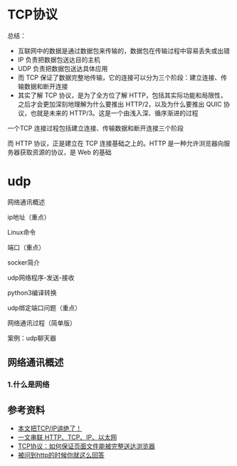 # TCP协议









总结：

- 互联网中的数据是通过数据包来传输的，数据包在传输过程中容易丢失或出错
- IP 负责把数据包送达目的主机
- UDP 负责把数据包送达具体应用
- 而 TCP 保证了数据完整地传输，它的连接可以分为三个阶段：建立连接、传输数据和断开连接
- 其实了解 TCP 协议，是为了全方位了解 HTTP，包括其实际功能和局限性，之后才会更加深刻地理解为什么要推出 HTTP/2，以及为什么要推出 QUIC 协议，也就是未来的 HTTP/3。这是一个由浅入深、循序渐进的过程



一个TCP 连接过程包括建立连接、传输数据和断开连接三个阶段

而 HTTP 协议，正是建立在 TCP 连接基础之上的。HTTP 是一种允许浏览器向服务器获取资源的协议，是 Web 的基础







# udp



网络通讯概述

ip地址（重点）

Linux命令

端口（重点）

socker简介

udp网络程序-发送-接收

python3编译转换

udp绑定端口问题（重点）

网络通讯过程（简单版）

案例：udp聊天器



## 网络通讯概述



### 1.什么是网络











## 参考资料

- [本文把TCP/IP讲绝了！](https://mp.weixin.qq.com/s/EhkbUZYX_P7XJFQ5471HaQ)
- [一文串联 HTTP、TCP、IP、以太网](https://mp.weixin.qq.com/s?__biz=Mzg4MTYwMzY1Mw==&mid=2247496571&idx=1&sn=3532002eb4a2f4d4cd54cb6bfc934f05&source=41#wechat_redirect)
- [TCP协议：如何保证页面文件能被完整送达浏览器](https://blog.poetries.top/browser-working-principle/guide/part1/lesson02.html#%E4%B8%80%E4%B8%AA%E6%95%B0%E6%8D%AE%E5%8C%85%E7%9A%84%E2%80%9C%E6%97%85%E7%A8%8B%E2%80%9D)
- [被问到http的时候你就这么回答](https://mp.weixin.qq.com/s/7uuypNid-1iNlXavTFHp7w)
